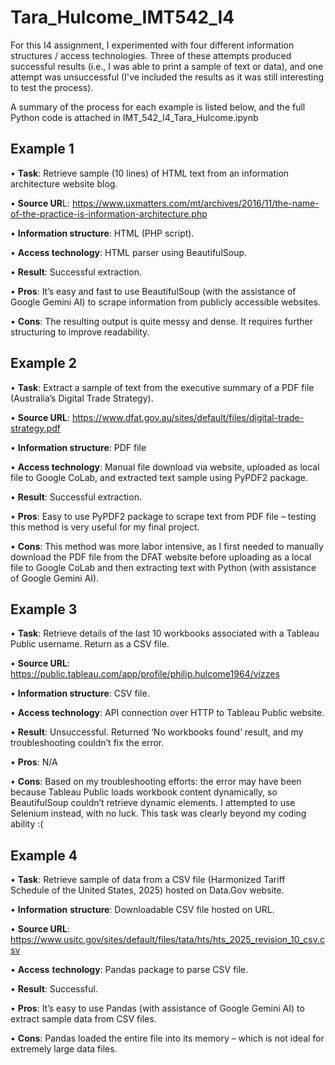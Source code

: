 # Tara_Hulcome_IMT542_I4
For this I4 assignment, I experimented with four different information structures / access technologies. Three of these attempts produced successful results (i.e., I was able to print a sample of text or data), and one attempt was unsuccessful (I've included the results as it was still interesting to test the process). 

A summary of the process for each example is listed below, and the full Python code is attached in IMT_542_I4_Tara_Hulcome.ipynb


## Example 1

•	**Task**: Retrieve sample (10 lines) of HTML text from an information architecture website blog. 

•	**Source UR**L: https://www.uxmatters.com/mt/archives/2016/11/the-name-of-the-practice-is-information-architecture.php

•	**Information structure**: HTML (PHP script).

•	**Access technology**: HTML parser using BeautifulSoup.

•	**Result**: Successful extraction.

•	**Pros**: It’s easy and fast to use BeautifulSoup (with the assistance of Google Gemini AI) to scrape information from publicly accessible websites.

•	**Cons**: The resulting output is quite messy and dense. It requires further structuring to improve readability. 



## Example 2

•	**Task**: Extract a sample of text from the executive summary of a PDF file (Australia’s Digital Trade Strategy).

•	**Source URL**: https://www.dfat.gov.au/sites/default/files/digital-trade-strategy.pdf

•	**Information structure**: PDF file 

•	**Access technology**: Manual file download via website, uploaded as local file to Google CoLab, and extracted text sample using PyPDF2 package.

•	**Result**: Successful extraction.

•	**Pros**: Easy to use PyPDF2 package to scrape text from PDF file – testing this method is very useful for my final project.

•	**Cons**: This method was more labor intensive, as I first needed to manually download the PDF file from the DFAT website before uploading as a local file to Google CoLab and then extracting text with Python (with assistance of Google Gemini AI).



## Example 3

•	**Task**: Retrieve details of the last 10 workbooks associated with a Tableau Public username. Return as a CSV file.

•	**Source URL**: https://public.tableau.com/app/profile/philip.hulcome1964/vizzes 

•	**Information structure**: CSV file. 

•	**Access technology**:  API connection over HTTP to Tableau Public website.

•	**Result**: Unsuccessful. Returned ‘No workbooks found’ result, and my troubleshooting couldn’t fix the error.

•	**Pros**: N/A

•	**Cons**: Based on my troubleshooting efforts: the error may have been because Tableau Public loads workbook content dynamically, so BeautifulSoup couldn’t retrieve dynamic elements. I attempted to use Selenium instead, with no luck. This task was clearly beyond my coding ability :(



## Example 4

•	**Task**: Retrieve sample of data from a CSV file (Harmonized Tariff Schedule of the United States, 2025) hosted on Data.Gov website.

•	**Information** **structure**: Downloadable CSV file hosted on URL.

•	**Source URL**: https://www.usitc.gov/sites/default/files/tata/hts/hts_2025_revision_10_csv.csv 

•	**Access** **technology**: Pandas package to parse CSV file.

•	**Result**: Successful.

•	**Pros**: It’s easy to use Pandas (with assistance of Google Gemini AI) to extract sample data from CSV files.

•	**Cons**: Pandas loaded the entire file into its memory – which is not ideal for extremely large data files. 

